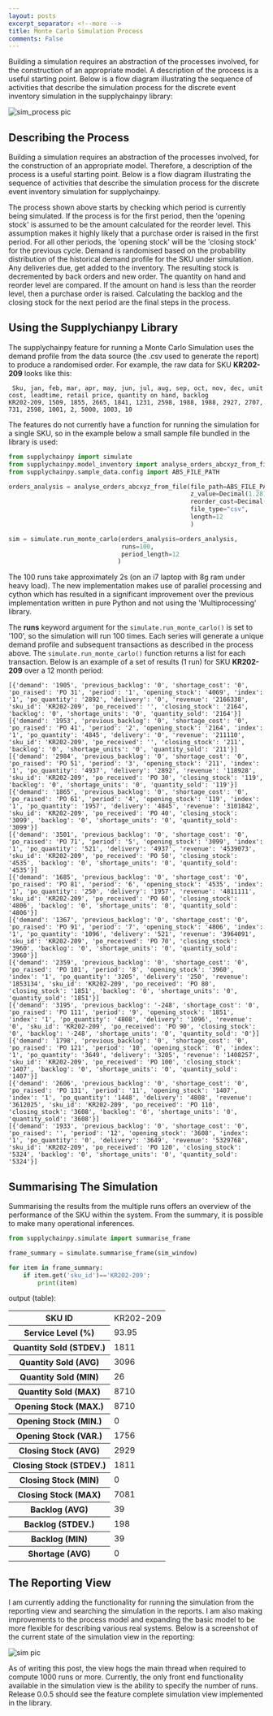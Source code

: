 ```yaml
---
layout: posts
excerpt_separator: <!--more -->
title: Monte Carlo Simulation Process
comments: False
---
```


Building a simulation requires an abstraction of the processes involved, for the construction of an appropriate model. A description of the process is a useful starting point.<!--more --> Below is a flow diagram illustrating the sequence of activities that describe the simulation process for the discrete event inventory simulation in the supplychainpy library:

![sim_process pic]({{base}}/assets/sim_process.jpg "simulation process")


## Describing the Process

Building a simulation requires an abstraction of the processes involved, for the construction of an appropriate model. Therefore, a description of the process is a useful starting point.<!--more --> Below is a flow diagram illustrating the sequence of activities that describe the simulation process for the discrete event inventory simulation for supplychainpy.

The process shown above starts by checking which period is currently being simulated. If the process is for the first period, then the 'opening stock' is assumed to be the amount calculated for the reorder level. This assumption makes it highly likely that a purchase order is raised in the first period. For all other periods, the 'opening stock' will be the 'closing stock' for the previous cycle. Demand is randomised based on the probability distribution of the historical demand profile for the SKU under simulation. Any deliveries due, get added to the inventory. The resulting stock is decremented by back orders and new order. The quantity on hand and reorder level are compared. If the amount on hand is less than the reorder level, then a purchase order is raised. Calculating the backlog and the closing stock for the next period are the final steps in the process.


## Using the Supplychianpy Library

The supplychainpy feature for running a Monte Carlo Simulation uses the demand profile from the data source (the .csv used to generate the report) to produce a randomised order. For example, the raw data for SKU **KR202-209** looks like this:

```
 Sku, jan, feb, mar, apr, may, jun, jul, aug, sep, oct, nov, dec, unit cost, leadtime, retail price, quantity on hand, backlog
KR202-209, 1509, 1855, 2665, 1841, 1231, 2598, 1988, 1988, 2927, 2707, 731, 2598, 1001, 2, 5000, 1003, 10
```

The features do not currently have a function for running the simulation for a single SKU, so in the example below a small sample file bundled in the library is used:

```python
from supplychainpy import simulate
from supplychainpy.model_inventory import analyse_orders_abcxyz_from_file
from supplychainpy.sample_data.config import ABS_FILE_PATH

orders_analysis = analyse_orders_abcxyz_from_file(file_path=ABS_FILE_PATH['COMPLETE_CSV_SM'],
                                                  z_value=Decimal(1.28),
                                                  reorder_cost=Decimal(5000),
                                                  file_type="csv",
                                                  length=12
                                                  )

sim = simulate.run_monte_carlo(orders_analysis=orders_analysis,
                               runs=100,
                               period_length=12
                              )
```

The 100 runs take approximately 2s (on an i7 laptop with 8g ram under heavy load). The new implementation makes use of parallel processing and cython which has resulted in a significant improvement over the previous implementation written in pure Python and not using the 'Multiprocessing' library.  

The **runs** keyword argument for the `simulate.run_monte_carlo()` is set to '100', so the simulation will run 100 times. Each series will generate a unique demand profile and subsequent transactions as described in the process above. The `simulate.run_monte_carlo()` function returns a list for each transaction. Below is an example of a set of results (1 run) for SKU **KR202-209** over a 12 month period:

```
[{'demand': '1905', 'previous_backlog': '0', 'shortage_cost': '0', 'po_raised': 'PO 31', 'period': '1', 'opening_stock': '4069', 'index': '1', 'po_quantity': '2892', 'delivery': '0', 'revenue': '2166338', 'sku_id': 'KR202-209', 'po_received': '', 'closing_stock': '2164', 'backlog': '0', 'shortage_units': '0', 'quantity_sold': '2164'}]
[{'demand': '1953', 'previous_backlog': '0', 'shortage_cost': '0', 'po_raised': 'PO 41', 'period': '2', 'opening_stock': '2164', 'index': '1', 'po_quantity': '4845', 'delivery': '0', 'revenue': '211110', 'sku_id': 'KR202-209', 'po_received': '', 'closing_stock': '211', 'backlog': '0', 'shortage_units': '0', 'quantity_sold': '211'}]
[{'demand': '2984', 'previous_backlog': '0', 'shortage_cost': '0', 'po_raised': 'PO 51', 'period': '3', 'opening_stock': '211', 'index': '1', 'po_quantity': '4937', 'delivery': '2892', 'revenue': '118928', 'sku_id': 'KR202-209', 'po_received': 'PO 30', 'closing_stock': '119', 'backlog': '0', 'shortage_units': '0', 'quantity_sold': '119'}]
[{'demand': '1865', 'previous_backlog': '0', 'shortage_cost': '0', 'po_raised': 'PO 61', 'period': '4', 'opening_stock': '119', 'index': '1', 'po_quantity': '1957', 'delivery': '4845', 'revenue': '3101842', 'sku_id': 'KR202-209', 'po_received': 'PO 40', 'closing_stock': '3099', 'backlog': '0', 'shortage_units': '0', 'quantity_sold': '3099'}]
[{'demand': '3501', 'previous_backlog': '0', 'shortage_cost': '0', 'po_raised': 'PO 71', 'period': '5', 'opening_stock': '3099', 'index': '1', 'po_quantity': '521', 'delivery': '4937', 'revenue': '4539073', 'sku_id': 'KR202-209', 'po_received': 'PO 50', 'closing_stock': '4535', 'backlog': '0', 'shortage_units': '0', 'quantity_sold': '4535'}]
[{'demand': '1685', 'previous_backlog': '0', 'shortage_cost': '0', 'po_raised': 'PO 81', 'period': '6', 'opening_stock': '4535', 'index': '1', 'po_quantity': '250', 'delivery': '1957', 'revenue': '4811111', 'sku_id': 'KR202-209', 'po_received': 'PO 60', 'closing_stock': '4806', 'backlog': '0', 'shortage_units': '0', 'quantity_sold': '4806'}]
[{'demand': '1367', 'previous_backlog': '0', 'shortage_cost': '0', 'po_raised': 'PO 91', 'period': '7', 'opening_stock': '4806', 'index': '1', 'po_quantity': '1096', 'delivery': '521', 'revenue': '3964091', 'sku_id': 'KR202-209', 'po_received': 'PO 70', 'closing_stock': '3960', 'backlog': '0', 'shortage_units': '0', 'quantity_sold': '3960'}]
[{'demand': '2359', 'previous_backlog': '0', 'shortage_cost': '0', 'po_raised': 'PO 101', 'period': '8', 'opening_stock': '3960', 'index': '1', 'po_quantity': '3205', 'delivery': '250', 'revenue': '1853134', 'sku_id': 'KR202-209', 'po_received': 'PO 80', 'closing_stock': '1851', 'backlog': '0', 'shortage_units': '0', 'quantity_sold': '1851'}]
[{'demand': '3195', 'previous_backlog': '-248', 'shortage_cost': '0', 'po_raised': 'PO 111', 'period': '9', 'opening_stock': '1851', 'index': '1', 'po_quantity': '4808', 'delivery': '1096', 'revenue': '0', 'sku_id': 'KR202-209', 'po_received': 'PO 90', 'closing_stock': '0', 'backlog': '-248', 'shortage_units': '0', 'quantity_sold': '0'}]
[{'demand': '1798', 'previous_backlog': '0', 'shortage_cost': '0', 'po_raised': 'PO 121', 'period': '10', 'opening_stock': '0', 'index': '1', 'po_quantity': '3649', 'delivery': '3205', 'revenue': '1408257', 'sku_id': 'KR202-209', 'po_received': 'PO 100', 'closing_stock': '1407', 'backlog': '0', 'shortage_units': '0', 'quantity_sold': '1407'}]
[{'demand': '2606', 'previous_backlog': '0', 'shortage_cost': '0', 'po_raised': 'PO 131', 'period': '11', 'opening_stock': '1407', 'index': '1', 'po_quantity': '1448', 'delivery': '4808', 'revenue': '3612025', 'sku_id': 'KR202-209', 'po_received': 'PO 110', 'closing_stock': '3608', 'backlog': '0', 'shortage_units': '0', 'quantity_sold': '3608'}]
[{'demand': '1933', 'previous_backlog': '0', 'shortage_cost': '0', 'po_raised': '', 'period': '12', 'opening_stock': '3608', 'index': '1', 'po_quantity': '0', 'delivery': '3649', 'revenue': '5329768', 'sku_id': 'KR202-209', 'po_received': 'PO 120', 'closing_stock': '5324', 'backlog': '0', 'shortage_units': '0', 'quantity_sold': '5324'}]

```


## Summarising The Simulation

Summarising the results from the multiple runs offers an overview of the performance of the SKU within the system. From the summary, it is possible to make many operational inferences.


```python
from supplychainpy.simulate import summarise_frame

frame_summary = simulate.summarise_frame(sim_window)

for item in frame_summary:
	if item.get('sku_id')=='KR202-209':
		print(item)
```

output (table):

<table>
	<tr>
		<th> SKU ID </th>
		<td> KR202-209 </td>
	</tr>
	<tr>
		<th> Service Level (%) </th>
		<td> 93.95 </td>
	</tr>
	<tr>
		<th> Quantity Sold (STDEV.) </th>
		<td> 1811  </td>
	</tr>
	<tr>
		<th> Quantity Sold (AVG) </th>
		<td> 3096  </td>
	</tr>
	<tr>
		<th> Quantity Sold (MIN) </th>
		<td> 26</td>
	</tr>
	<tr>
		<th> Quantity Sold (MAX) </th>
		<td> 8710 </td>
	</tr>
	<tr>
		<th> Opening Stock (MAX.) </th>
		<td> 8710  </td>
	</tr>
	<tr>
		<th> Opening Stock (MIN.) </th>
		<td> 0  </td>
	</tr>
	<tr>
		<th> Opening Stock (VAR.) </th>
		<td> 1756  </td>
	</tr>
	<tr>
		<th> Closing Stock (AVG) </th>
		<td> 2929  </td>
	</tr>
	<tr>
		<th> Closing Stock (STDEV.) </th>
		<td> 1811  </td>
	</tr>
		<tr>
		<th> Closing Stock (MIN) </th>
		<td>  0  </td>
	</tr>
		</tr>
	<tr>
		<th> Closing Stock (MAX) </th>
		<td> 7081  </td>
	</tr>
	<tr>
		<th> Backlog (AVG) </th>
		<td> 39  </td>
	</tr>
	<tr>
		<th> Backlog (STDEV.) </th>
		<td> 198 </td>
	</tr>
	<tr>
		<th> Backlog (MIN) </th>
		<td> 39 </td>
	</tr>	
	<tr>
		<th> Shortage (AVG) </th>
		<td> 0 </td>
	</tr>
</table>


## The Reporting View

I am currently adding the functionality for running the simulation from the reporting view and searching the simulation in the reports. I am also making improvements to the process model and expanding the basic model to be more flexible for describing various real systems. Below is a screenshot of the current state of the simulation view in the reporting:
 
![sim pic]({{base}}/assets/sim.png "sim")

As of writing this post, the view hogs the main thread when required to compute 1000 runs or more. Currently, the only front end functionality available in the simulation view is the ability to specify the number of runs. Release 0.0.5 should see the feature complete simulation view implemented in the library.
 